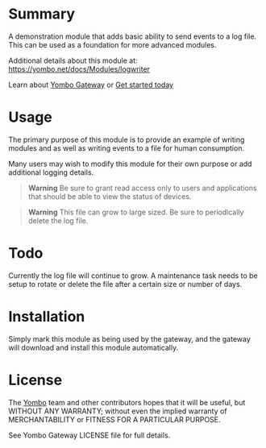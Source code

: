 Summary
=======

A demonstration module that adds basic ability to send
events to a log file. This can be used as a foundation for more advanced modules.

Additional details about this module at:
https://yombo.net/docs/Modules/logwriter

Learn about [Yombo Gateway](https://yombo.net/) or
[Get started today](https://yombo.net/docs/Gateway/Quick_start)

Usage
=====

The primary purpose of this module is to provide an example of writing
modules and as well as writing events to a file for human consumption.

Many users may wish to modify this module for their own purpose or add
additional logging details.

> **Warning**
Be sure to grant read access only to users and applications
that should be able to view the status of devices.

> **Warning**
This file can grow to large sized. Be sure to periodically delete the log file.

Todo
====

Currently the log file will continue to grow. A maintenance task needs to be
setup to rotate or delete the file after a certain size or number of days.

Installation
============

Simply mark this module as being used by the gateway, and the gateway will
download and install this module automatically.

License
=======

The [Yombo](https://yombo.net/) team and other contributors hopes that it
will be useful, but WITHOUT ANY WARRANTY; without even the implied warranty
of MERCHANTABILITY or FITNESS FOR A PARTICULAR PURPOSE.

See Yombo Gateway LICENSE file for full details.

